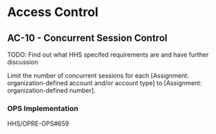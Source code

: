 # Access Control
## AC-10 - Concurrent Session Control

TODO: Find out what HHS specifed requirements are and have further discussion

Limit the number of concurrent sessions for each [Assignment: organization-defined account and/or account type] to [Assignment: organization-defined number].

### OPS Implementation

HHS/OPRE-OPS#659
